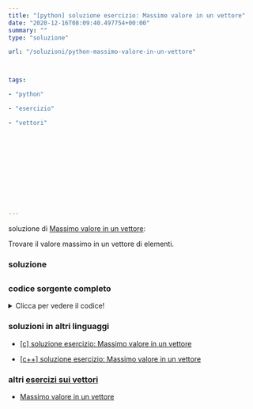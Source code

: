 ```yaml
---
title: "[python] soluzione esercizio: Massimo valore in un vettore"
date: "2020-12-16T08:09:40.497754+00:00"
summary: ""
type: "soluzione"

url: "/soluzioni/python-massimo-valore-in-un-vettore"



tags: 

- "python"

- "esercizio"

- "vettori"












---
```



soluzione di [Massimo valore in un vettore](/esercizi/trovare-il-massimo-di-un-vettore):


Trovare il valore massimo in un vettore di elementi.

### soluzione



## 

### codice sorgente completo
<details>
<summary>Clicca per vedere il codice!</summary>

```python


valori = [1,2,3,5,3]

massimo = valori[0]

for i in range(1,len(valori)):
	if valori[i] > massimo:
		massimo = valori[i]

print(f"il massimo vale {massimo}")
```

</details>



### soluzioni in altri linguaggi



*	[[c] soluzione esercizio: Massimo valore in un vettore](/soluzioni/c-massimo-valore-in-un-vettore)



*	[[c++] soluzione esercizio: Massimo valore in un vettore](/soluzioni/c++-massimo-valore-in-un-vettore)







### altri [esercizi sui vettori](/category/esercizi-sui-vettori)

* [Massimo valore in un vettore](/esercizi/trovare-il-massimo-di-un-vettore)




